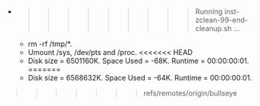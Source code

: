 * >>>>>>>>> Running inst-zclean-99-end-cleanup.sh ...
  * rm -rf /tmp/*.
  * Umount /sys, /dev/pts and /proc.
<<<<<<< HEAD
  * Disk size = 6501160K. Space Used = -68K. Runtime = 00:00:00:01.
=======
  * Disk size = 6568632K. Space Used = -64K. Runtime = 00:00:00:01.
>>>>>>> refs/remotes/origin/bullseye
